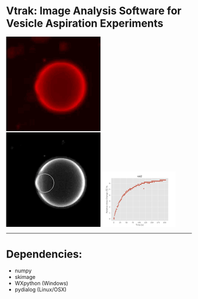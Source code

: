 # Vtrak: Image Analysis Software for Vesicle Aspiration Experiments

![gif1](ex_raw.gif "title-1") ![gif2](ex_process.gif "title-2") <img src="rot2_area.png" width=200px>

---

# Dependencies:

* numpy
* skimage
* WXpython (Windows)
* pydialog (Linux/OSX)


